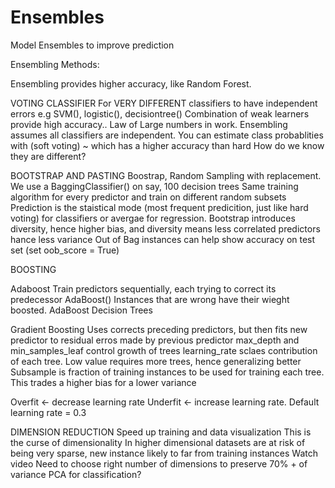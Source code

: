 # Ensembles
Model Ensembles to improve prediction


Ensembling Methods:

Ensembling provides higher accuracy, like Random Forest.


VOTING CLASSIFIER
For VERY DIFFERENT classifiers to have independent errors e.g SVM(), logistic(), decisiontree()
Combination of weak learners provide high accuracy..
Law of Large numbers in work.
Ensembling assumes all classifiers are independent. 
You can estimate class probablities with (soft voting) ~ which has a higher accuracy than hard
How do we know they are different?

BOOTSTRAP AND PASTING
Boostrap, Random Sampling with replacement. 
We use a BaggingClassifier() on say, 100 decision trees
Same training algorithm for every predictor and train on different random subsets
Prediction is the staistical mode (most frequent predicition, just like hard voting) for classifiers
or avergae for regression. Bootstrap introduces diversity, hence higher bias, and diversity means less
correlated predictors hance less variance
Out of Bag instances can help show accuracy on test set (set oob_score = True)



BOOSTING

Adaboost
Train predictors  sequentially, each trying to correct its predecessor AdaBoost()
Instances that are wrong have their wieght boosted.
AdaBoost Decision Trees

Gradient Boosting
Uses corrects preceding predictors, but then fits new predictor to residual erros made by previous predictor
max_depth and min_samples_leaf control growth of trees
learning_rate sclaes contribution of each tree. Low value requires more trees, hence generalizing better
Subsample  is fraction of training instances to be used for training each tree. This trades a higher bias for a lower variance

Overfit <- decrease learning rate
Underfit <- increase learning rate. 
Default learning rate = 0.3

DIMENSION REDUCTION
Speed up training and data visualization
This is the curse of dimensionality
In higher dimensional datasets are at risk of being very sparse, new instance likely to far from training instances
Watch video
Need to choose right number of dimensions to preserve 70% + of variance
PCA for classification?
















